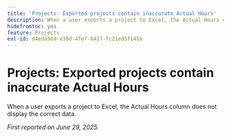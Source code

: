 ```yaml
---
title: 'Projects: Exported projects contain inaccurate Actual Hours'
description: When a user exports a project to Excel, the Actual Hours column does not display the correct data.
hidefromtoc: yes
feature: Projects
exl-id: d4eda569-e38d-4fe7-8417-fc21ed5f145a
---
```

# Projects: Exported projects contain inaccurate Actual Hours

When a user exports a project to Excel, the Actual Hours column does not display the correct data.

_First reported on June 29, 2025._
